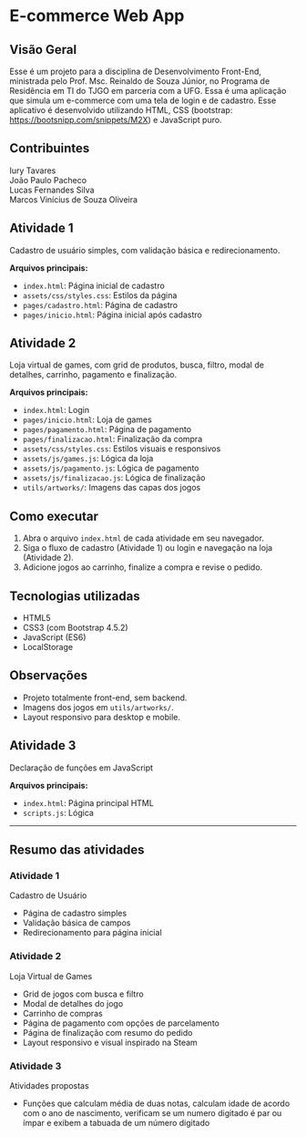 # E-commerce Web App

## Visão Geral

Esse é um projeto para a disciplina de Desenvolvimento Front-End, ministrada pelo Prof. Msc. Reinaldo de Souza Júnior, no Programa de Residência em TI do TJGO em parceria com a UFG. Essa é uma aplicação que simula um e-commerce com uma tela de login e de cadastro. Esse aplicativo é desenvolvido utilizando HTML, CSS (bootstrap: https://bootsnipp.com/snippets/M2X) e JavaScript puro.

## Contribuintes

Iury Tavares\
João Paulo Pacheco\
Lucas Fernandes Silva\
Marcos Vinícius de Souza Oliveira

## Atividade 1

Cadastro de usuário simples, com validação básica e redirecionamento.

**Arquivos principais:**

- `index.html`: Página inicial de cadastro
- `assets/css/styles.css`: Estilos da página
- `pages/cadastro.html`: Página de cadastro
- `pages/inicio.html`: Página inicial após cadastro

## Atividade 2

Loja virtual de games, com grid de produtos, busca, filtro, modal de detalhes, carrinho, pagamento e finalização.

**Arquivos principais:**

- `index.html`: Login
- `pages/inicio.html`: Loja de games
- `pages/pagamento.html`: Página de pagamento
- `pages/finalizacao.html`: Finalização da compra
- `assets/css/styles.css`: Estilos visuais e responsivos
- `assets/js/games.js`: Lógica da loja
- `assets/js/pagamento.js`: Lógica de pagamento
- `assets/js/finalizacao.js`: Lógica de finalização
- `utils/artworks/`: Imagens das capas dos jogos

## Como executar

1. Abra o arquivo `index.html` de cada atividade em seu navegador.
2. Siga o fluxo de cadastro (Atividade 1) ou login e navegação na loja (Atividade 2).
3. Adicione jogos ao carrinho, finalize a compra e revise o pedido.

## Tecnologias utilizadas

- HTML5
- CSS3 (com Bootstrap 4.5.2)
- JavaScript (ES6)
- LocalStorage

## Observações

- Projeto totalmente front-end, sem backend.
- Imagens dos jogos em `utils/artworks/`.
- Layout responsivo para desktop e mobile.

## Atividade 3

Declaração de funções em JavaScript

**Arquivos principais:**

- `index.html`: Página principal HTML
- `scripts.js`: Lógica

---

## Resumo das atividades

### Atividade 1

Cadastro de Usuário

- Página de cadastro simples
- Validação básica de campos
- Redirecionamento para página inicial

### Atividade 2

Loja Virtual de Games

- Grid de jogos com busca e filtro
- Modal de detalhes do jogo
- Carrinho de compras
- Página de pagamento com opções de parcelamento
- Página de finalização com resumo do pedido
- Layout responsivo e visual inspirado na Steam

### Atividade 3

Atividades propostas

- Funções que calculam média de duas notas, calculam idade de acordo com o ano de nascimento, verificam se um numero digitado é par ou ímpar e exibem a tabuada de um número digitado

